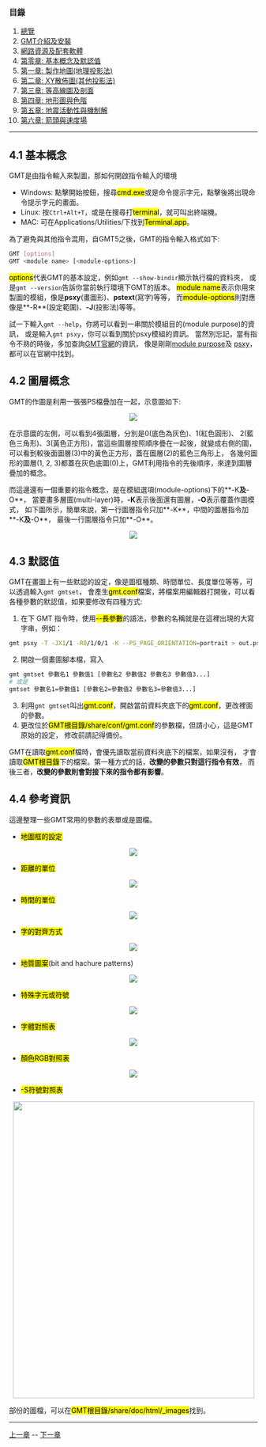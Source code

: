 
### 目錄
1. [總覽](/index.md)
2. [GMT介紹及安裝](/intro_install.md)
3. [網路資源及配套軟體](/net_software.md)
4. [第零章: 基本概念及默認值](/basic_defaults.md)
5. [第一章: 製作地圖(地理投影法)](/projection.md)
6. [第二章: XY散佈圖(其他投影法)](/xy_figure.md)
7. [第三章: 等高線圖及剖面](/contour_profile.md)
8. [第四章: 地形圖與色階](/topography_cpt.md)
9. [第五章: 地震活動性與機制解](/seismicity_meca.md)
10. [第六章: 箭頭與速度場](/arrow_velocity.md)

---

## <a name="m4.1"></a>4.1 基本概念
GMT是由指令輸入來製圖，那如何開啟指令輸入的環境

* Windows: 點擊開始按鈕，搜尋<mark>cmd.exe</mark>或是命令提示字元，點擊後將出現命令提示字元的畫面。
* Linux: 按`Ctrl+Alt+T`，或是在搜尋打<mark>terminal</mark>，就可叫出終端機。
* MAC: 可在Applications/Utilities/下找到<mark>Terminal.app</mark>。

為了避免與其他指令混用，自GMT5之後，GMT的指令輸入格式如下:

```bash
GMT [options]
GMT <module name> [<module-options>]
```

<mark>options</mark>代表GMT的基本設定，例如`gmt --show-bindir`顯示執行檔的資料夾，
或是`gmt --version`告訴你當前執行環境下GMT的版本。
<mark>module name</mark>表示你用來製圖的模組，像是**psxy**(畫圖形)、**pstext**(寫字)等等，
而<mark>module-options</mark>則對應像是**-R**(設定範圍)、**-J**(投影法)等等。

試一下輸入`gmt --help`，你將可以看到一串關於模組目的(module purpose)的資訊，
或是輸入`gmt psxy`，你可以看到關於psxy模組的資訊。
當然別忘記，當有指令不熟的時後，多加查詢[GMT官網](http://gmt.soest.hawaii.edu/doc/5.4.2/index.html)的資訊，
像是剛剛[module purpose](http://gmt.soest.hawaii.edu/doc/5.4.2/quick_ref.html)及
[psxy](http://gmt.soest.hawaii.edu/doc/5.4.2/psxy.html)，都可以在官網中找到。

## 4.2 圖層概念
GMT的作圖是利用一張張PS檔疊加在一起，示意圖如下:

<p align="center">
  <img src="fig/4_layers.png"/>
</p>

在示意圖的左側，可以看到4張圖層，分別是0(底色為灰色)、1(紅色圓形)、
2(藍色三角形)、3(黃色正方形)，當這些圖層按照順序疊在一起後，就變成右側的圖，
可以看到較後面圖層(3)中的黃色正方形，蓋在圖層(2)的藍色三角形上，
各幾何圖形的圖層(1, 2, 3)都蓋在灰色底圖(0)上，GMT利用指令的先後順序，來達到圖層疊加的概念。

而這邊還有一個重要的指令概念，是在模組選項(module-options)下的**-K**及**-O**，
當要畫多層圖(multi-layer)時，**-K**表示後面還有圖層，**-O**表示覆蓋作圖模式，
如下圖所示，簡單來說，第一行圖層指令只加**-K**，中間的圖層指令加**-K**及**-O**，
最後一行圖層指令只加**-O**。

<p align="center">
  <img src="fig/4_plot_overlays.jpg"/>
</p>

## 4.3 默認值
GMT在畫圖上有一些默認的設定，像是圖框種類、時間單位、長度單位等等，可以透過輸入`gmt gmtset`，
會產生<mark>gmt.conf</mark>檔案，將檔案用編輯器打開後，可以看各種參數的默認值，如果要修改有四種方式:

1. 在下 GMT 指令時，使用<mark>--長參數</mark>的語法，參數的名稱就是在這裡出現的大寫字串，例如：
```bash
gmt psxy -T -JX1/1 -R0/1/0/1 -K --PS_PAGE_ORIENTATION=portrait > out.ps
```
2. 開啟一個畫圖腳本檔，寫入
```bash
gmt gmtset 參數名1 參數值1 [參數名2 參數值2 參數名3 參數值3...]
# 或是
gmtset 參數名1=參數值1 [參數名2=參數值2 參數名3=參數值3...]
```
3. 利用`gmt gmtset`叫出<mark>gmt.conf</mark>，開啟當前資料夾底下的<mark>gmt.conf</mark>，更改裡面的參數。
4. 更改位於<mark>GMT根目錄/share/conf/gmt.conf</mark>的參數檔，但請小心，這是GMT原始的設定，
修改前請記得備份。

GMT在讀取<mark>gmt.conf</mark>檔時，會優先讀取當前資料夾底下的檔案，如果沒有，
才會讀取<mark>GMT根目錄</mark>下的檔案。第一種方式的話，**改變的參數只對這行指令有效**，
而後三者，**改變的參數則會對接下來的指令都有影響**。

## 4.4 參考資訊
這邊整理一些GMT常用的參數的表單或是圖檔。

* <a name="m4.4m"></a><mark><mark>地圖框的設定</mark>

<p align="center">
  <img src="fig/4_map_setting.jpg"/>
</p>

* <mark>距離的單位</mark>

<p align="center">
  <img src="fig/4_dist_unit.jpg"/>
</p>

* <a name="m4.4t"></a><mark>時間的單位</mark>

<p align="center">
  <img src="fig/4_time_unit.jpg"/>
</p>

* <a name="m4.4j"></a><mark>字的對齊方式</mark>

<p align="center">
  <img src="fig/4_text_placement.jpg"/>
</p>

* <mark>地質圖案</mark>(bit and hachure patterns)

<p align="center">
  <img src="fig/4_hachure_patterns.jpg"/>
</p>

* <mark>特殊字元或符號</mark>

<p align="center">
  <img src="fig/4_octal_code1.jpg"/>
</p>

* <a name="m4.4f"></a><mark>字體對照表</mark>

<p align="center">
  <img src="fig/4_font_type.jpg"/>
</p>

* <a name="m4.4c"></a><mark>顏色RGB對照表</mark>

<p align="center">
  <img src="fig/4_GMT_RGBchart_a4.png"/>
</p>

* <a name="m4.4s"></a><mark>-S符號對照表</mark>

<p align="center">
  <img src="fig/4_symbol_gmt.jpg" width="489" height="600"/>
</p>

部份的圖檔，可以在<mark>GMT根目錄/share/doc/html/_images</mark>找到。


---

[上一章](/net_software.md) -- [下一章](/projection.md)
